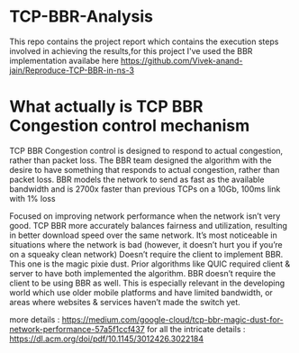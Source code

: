 # TCP-BBR-Analysis
This repo contains the project report which contains the execution steps involved in achieving the results,for this project I've used the BBR implementation availabe here https://github.com/Vivek-anand-jain/Reproduce-TCP-BBR-in-ns-3

# What actually is TCP BBR Congestion control mechanism
TCP BBR Congestion control is designed to respond to actual congestion, rather than packet loss. The BBR team designed the algorithm with the desire to have something that responds to actual congestion, rather than packet loss. BBR models the network to send as fast as the available bandwidth and is 2700x faster than previous TCPs on a 10Gb, 100ms link with 1% loss

Focused on improving network performance when the network isn’t very good. TCP BBR more accurately balances fairness and utilization, resulting in better download speed over the same network. It’s most noticeable in situations where the network is bad (however, it doesn’t hurt you if you’re on a squeaky clean network)
Doesn’t require the client to implement BBR. This one is the magic pixie dust. Prior algorithms like QUIC required client & server to have both implemented the algorithm. BBR doesn’t require the client to be using BBR as well. This is especially relevant in the developing world which use older mobile platforms and have limited bandwidth, or areas where websites & services haven’t made the switch yet.

more details : https://medium.com/google-cloud/tcp-bbr-magic-dust-for-network-performance-57a5f1ccf437
for all the intricate details : https://dl.acm.org/doi/pdf/10.1145/3012426.3022184
